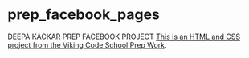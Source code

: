 prep_facebook_pages
===================

DEEPA KACKAR PREP FACEBOOK PROJECT
[This is an HTML and CSS project from the Viking Code School Prep Work](http://www.vikingcodeschool.com/web-markup-and-coding/let-s-build-facebook).
